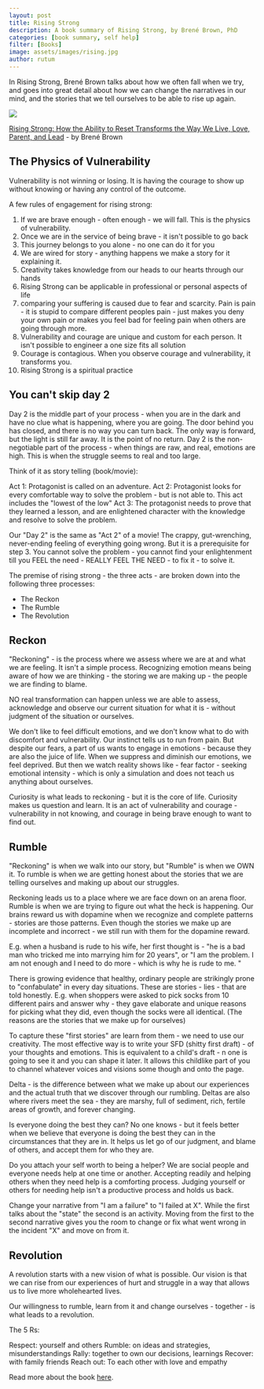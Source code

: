 ```yaml
---
layout: post
title: Rising Strong
description: A book summary of Rising Strong, by Brené Brown, PhD
categories: [book summary, self help]
filter: [Books]
image: assets/images/rising.jpg
author: rutum
---
```


In Rising Strong, Brené Brown talks about how we often fall when we try, and goes into great detail about how we can change the narratives in our mind, and the stories that we tell ourselves to be able to rise up again. 

<a target="_blank"  href="https://www.amazon.com/gp/product/081298580X/ref=as_li_tl?ie=UTF8&camp=1789&creative=9325&creativeASIN=081298580X&linkCode=as2&tag=rammyghally-20&linkId=5ccf9d06f84a5225edc7b5d9f844498a"><img border="0" src="//ws-na.amazon-adsystem.com/widgets/q?_encoding=UTF8&MarketPlace=US&ASIN=081298580X&ServiceVersion=20070822&ID=AsinImage&WS=1&Format=_SL250_&tag=rammyghally-20" ></a><img src="//ir-na.amazon-adsystem.com/e/ir?t=rammyghally-20&l=am2&o=1&a=081298580X" width="1" height="1" border="0" alt="" style="border:none !important; margin:0px !important;" />

<a href="https://amzn.to/2Nueaf1">Rising Strong: How the Ability to Reset Transforms the Way We Live, Love, Parent, and Lead</a> - by Brené Brown

## The Physics of Vulnerability

Vulnerability is not winning or losing. It is having the courage to show up without knowing or having any control of the outcome. 

A few rules of engagement for rising strong:
1. If we are brave enough - often enough - we will fall. This is the physics of vulnerability. 
2. Once we are in the service of being brave - it isn't possible to go back
3. This journey belongs to you alone - no one can do it for you
4. We are wired for story - anything happens we make a story for it explaining it. 
5. Creativity takes knowledge from our heads to our hearts through our hands
6. Rising Strong can be applicable in professional or personal aspects of life
7. comparing your suffering is caused due to fear and scarcity. Pain is pain - it is stupid to compare different peoples pain - just makes you deny your own pain or makes you feel bad for feeling pain when others are going through more. 
8. Vulnerability and courage are unique and custom for each person. It isn't possible to engineer a one size fits all solution
9. Courage is contagious. When you observe courage and vulnerability, it transforms you. 
10. Rising Strong is a spiritual practice

## You can't skip day 2

Day 2 is the middle part of your process - when you are in the dark and have no clue what is happening, where you are going. The door behind you has closed, and there is no way you can turn back. The only way is forward, but the light is still far away. It is the point of no return. 
Day 2 is the non-negotiable part of the process - when things are raw, and real, emotions are high. This is when the struggle seems to real and too large. 

Think of it as story telling (book/movie):

Act 1: Protagonist is called on an adventure. 
Act 2: Protagonist looks for every comfortable way to solve the problem - but is not able to. This act includes the "lowest of the low" 
Act 3: The protagonist needs to prove that they learned a lesson, and are enlightened character with the knowledge and resolve to solve the problem. 

Our "Day 2" is the same as "Act 2" of a movie! The crappy, gut-wrenching, never-ending feeling of everything going wrong. But it is a prerequisite for step 3. You cannot solve the problem - you cannot find your enlightenment till you FEEL the need - REALLY FEEL THE NEED - to fix it - to solve it. 


The premise of rising strong - the three acts - are broken down into the following three processes: 
- The Reckon
- The Rumble
- The Revolution
 
## Reckon

"Reckoning" - is the process where we assess where we are at and what we are feeling. It isn't a simple process. Recognizing emotion means being aware of how we are thinking - the storing we are making up - the people we are finding to blame. 

NO real transformation can happen unless we are able to assess, acknowledge and observe our current situation for what it is - without judgment of the situation or ourselves. 

We don't like to feel difficult emotions, and we don't know what to do with discomfort and vulnerability. Our instinct tells us to run from pain. But despite our fears, a part of us wants to engage in emotions - because they are also the juice of life. When we suppress and diminish our emotions, we feel deprived. But then we watch reality shows like - fear factor - seeking emotional intensity - which is only a simulation and does not teach us anything about ourselves. 

Curiosity is what leads to reckoning - but it is the core of life. Curiosity makes us question and learn. It is an act of vulnerability and courage - vulnerability in not knowing, and courage in being brave enough to want to find out. 

## Rumble

"Reckoning" is when we walk into our story, but "Rumble" is when we OWN it. To rumble is when we are getting honest about the stories that we are telling ourselves and making up about our struggles. 

Reckoning leads us to a place where we are face down on an arena floor. Rumble is when we are trying to figure out what the heck is happening. Our brains reward us with dopamine when we recognize and complete patterns - stories are those patterns. Even though the stories we make up are incomplete and incorrect - we still run with them for the dopamine reward. 

E.g. when a husband is rude to his wife, her first thought is - "he is a bad man who tricked me into marrying him for 20 years", or "I am the problem. I am not enough and I need to do more - which is why he is rude to me. "

There is growing evidence that healthy, ordinary people are strikingly prone to "confabulate" in every day situations. These are stories - lies - that are told honestly. E.g. when shoppers were asked to pick socks from 10 different pairs and answer why - they gave elaborate and unique reasons for picking what they did, even though the socks were all identical. (The reasons are the stories that we make up for ourselves)

To capture these "first stories" are learn from them - we need to use our creativity. The most effective way is to write your SFD (shitty first draft) - of your thoughts and emotions. This is equivalent to a child's draft - n  one is going to see it and you can shape it later. It allows this childlike part of you to channel whatever voices and visions some though and onto the page. 

Delta - is the difference between what we make up about our experiences and the actual truth that we discover through our rumbling. Deltas are also where rivers meet the sea - they are marshy, full of sediment, rich, fertile areas of growth, and forever changing. 

Is everyone doing the best they can? No one knows - but it feels better when we believe that everyone is doing the best they can in the circumstances that they are in. It helps us let go of our judgment, and blame of others, and accept them for who they are. 

Do you attach your self worth to being a helper? We are social people and everyone needs help at one time or another. Accepting readily and helping others when they need help is a comforting process. Judging yourself or others for needing help isn't a productive process and holds us back. 

Change your narrative from "I am a failure" to "I failed at X". While the first talks about the "state" the second is an activity. Moving from the first to the second narrative gives you the room to change or fix what went wrong in the incident "X" and move on from it. 


## Revolution

A revolution starts with a new vision of what is possible. Our vision is that we can rise from our experiences of hurt and struggle in a way that allows us to live more wholehearted lives. 

Our willingness to rumble, learn from it and change ourselves - together - is what leads to a revolution. 

The 5 Rs:

Respect: yourself and others
Rumble: on ideas and strategies, misunderstandings
Rally: together to own our decisions, learnings
Recover: with family friends
Reach out: To each other with love and empathy

Read more about the book <a href="https://amzn.to/2Nueaf1">here</a>.
